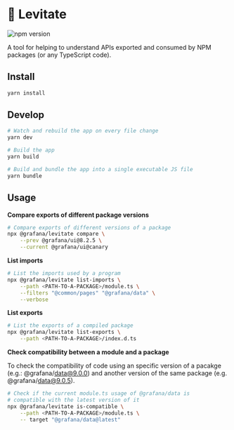 # 🔮 Levitate

![npm version](https://img.shields.io/npm/v/@grafana/levitate)

A tool for helping to understand APIs exported and consumed by NPM packages (or any TypeScript code).

## Install

```bash
yarn install
```

## Develop

```bash
# Watch and rebuild the app on every file change
yarn dev

# Build the app
yarn build

# Build and bundle the app into a single executable JS file
yarn bundle
```

## Usage

**Compare exports of different package versions**

```bash
# Compare exports of different versions of a package
npx @grafana/levitate compare \
    --prev @grafana/ui@8.2.5 \
    --current @grafana/ui@canary
```

**List imports**

```bash
# List the imports used by a program
npx @grafana/levitate list-imports \
    --path <PATH-TO-A-PACKAGE>/module.ts \
    --filters "@common/pages" "@grafana/data" \
    --verbose
```

**List exports**

```bash
# List the exports of a compiled package
npx @grafana/levitate list-exports \
    --path <PATH-TO-A-PACKAGE>/index.d.ts
```

**Check compatibility between a module and a package**

To check the compatibility of code using an specific version of a pacakge (e.g.: @grafana/data@9.0.0)
and another version of the same package (e.g. @grafana/data@9.0.5).

```bash
# Check if the current module.ts usage of @grafana/data is
# compatible with the latest version of it
npx @grafana/levitate is-compatible \
    --path <PATH-TO-A-PACKAGE>/module.ts \
    -- target "@grafana/data@latest"
```
